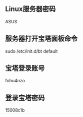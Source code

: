 ## Linux服务器密码

ASUS

## 服务器打开宝塔面板命令

sudo /etc/init.d/bt default

## 宝塔登录账号

fohu4nzo

## 登录宝塔密码

15008c1b